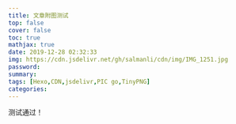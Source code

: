 ```yaml
---
title: 文章附图测试
top: false
cover: false
toc: true
mathjax: true
date: 2019-12-28 02:32:33
img: https://cdn.jsdelivr.net/gh/salmanli/cdn/img/IMG_1251.jpg
password:
summary:
tags: [Hexo,CDN,jsdelivr,PIC go,TinyPNG]
categories: 
---
```

测试通过！